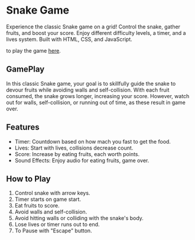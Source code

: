 # Snake Game

Experience the classic Snake game on a grid! Control the snake, gather fruits, and boost your score. Enjoy different difficulty levels, a timer, and a lives system. Built with HTML, CSS, and JavaScript.

to play the game [here](https://chananelazenkot.github.io/the-Snake-Game/).

## GamePlay

In this classic Snake game, your goal is to skillfully guide the snake to devour fruits while avoiding walls and self-collision. With each fruit consumed, the snake grows longer, increasing your score. However, watch out for walls, self-collision, or running out of time, as these result in game over.

## Features

- Timer: Countdown based on how mach you fast to get the food.
- Lives: Start with lives, collisions decrease count.
- Score: Increase by eating fruits, each worth points.
- Sound Effects: Enjoy audio for eating fruits, game over.

## How to Play

1. Control snake with arrow keys.
2. Timer starts on game start.
3. Eat fruits to score.
4. Avoid walls and self-collision.
5. Avoid hitting walls or colliding with the snake's body.
6. Lose lives or timer runs out to end.
7. To Pause with "Escape" button.

